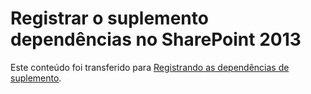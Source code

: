
# Registrar o suplemento dependências no SharePoint 2013

Este conteúdo foi transferido para  [Registrando as dependências de suplemento](important-aspects-of-the-sharepoint-add-in-architecture-and-development-landscap.md#RegisterDependency).
  
    
    

